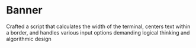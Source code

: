# Banner
  Crafted a script that calculates the width of the terminal, centers text within a border, and handles various input options demanding logical thinking and algorithmic design

